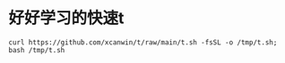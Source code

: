 # 好好学习的快速t

```
curl https://github.com/xcanwin/t/raw/main/t.sh -fsSL -o /tmp/t.sh; bash /tmp/t.sh
```
